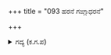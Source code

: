 +++
title = "093 ಹರನೆ ಗಙ್ಗಾಧರನೆ"

+++

<details><summary>ಗದ್ಯ (ಕ.ಗ.ಪ) </summary>

93. 'ಹರನೆ, ಗಂಗಾಧರನೆ, ಗೌರೀವಲ್ಲಭನೆ, ಚಂದ್ರಶೇಖರನೆ, ದಕ್ಷಯಜ್ಞ ಧ್ವಂಸಿಯೆ, ಶಂಕರನೆ, ಭಕ್ತ ಪ್ರಿಯನೆ, ನೀನು ನನ್ನ ಮೇಲೆ ಕರುಣೆ ತೋರಿ ಉದ್ಧರಿಸಿ, ನನ್ನ ಸೋಲನ್ನು ನಿವಾರಿಸಬೇಕು' ಎಂದು ಭಕ್ತಿಯಿಂದ ಅರ್ಜುನನು ಪ್ರಾರ್ಥಿಸಿದನು.
</details>
